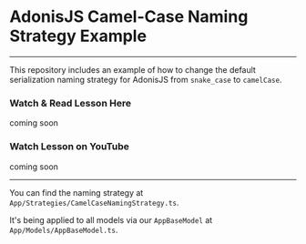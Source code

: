 # AdonisJS Camel-Case Naming Strategy Example
______

This repository includes an example of how to change the default serialization naming strategy for AdonisJS from `snake_case` to `camelCase`.

### Watch & Read Lesson Here
coming soon

### Watch Lesson on YouTube
coming soon

------

You can find the naming strategy at `App/Strategies/CamelCaseNamingStrategy.ts`.

It's being applied to all models via our `AppBaseModel` at `App/Models/AppBaseModel.ts`.

